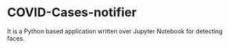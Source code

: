 # COVID-Cases-notifier
It is a Python based application written over Jupyter Notebook for detecting faces.
